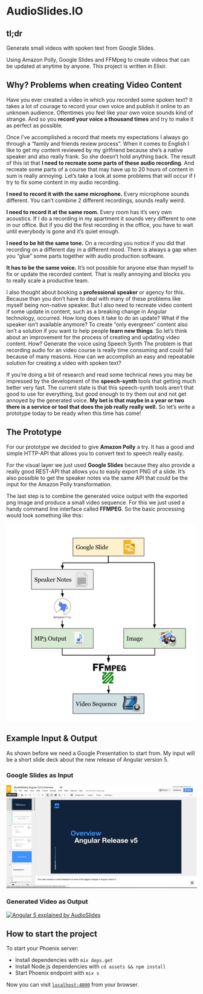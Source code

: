 # AudioSlides.IO
## tl;dr

Generate small videos with spoken text from Google Slides.

Using Amazon Polly, Google Slides and FFMpeg to create videos that can be updated at anytime by anyone. This project is written in Elixir.

## Why? Problems when creating Video Content
Have you ever created a video in which you recorded some spoken text? It takes a lot of courage to record your own voice and publish it online to an unknown audience. Oftentimes you feel like your own voice sounds kind of strange. And so you **record your voice a thousand times** and try to make it as perfect as possible. 

Once I’ve accomplished a record that meets my expectations I always go through a “family and friends review process”. When it comes to English I like to get my content reviewed by my girlfriend because she’s a native speaker and also really frank. So she doesn’t hold anything back. The result of this ist that **I need to recreate some parts of these audio recording**. And recreate some parts of a course that may have up to 20 hours of content in sum is really annoying. Let’s take a look at some problems that will occur if I try to fix some content in my audio recording.

**I need to record it with the same microphone.**
Every microphone sounds different. You can’t combine 2 different recordings, sounds really weird.

**I need to record it at the same room.**
Every room has it’s very own acoustics. If I do a recording in my apartment it sounds very different to one in our office. But if you did the first recording in the office, you have to wait until everybody is gone and it’s quiet enough. 

**I need to be hit the same tone.**
On a recording you notice if you did that recording on a different day in a different mood. There is always a gap when you “glue” some parts together with audio production software.

**It has to be the same voice.**
It’s not possible for anyone else than myself to fix or update the recorded content. That is really annoying and blocks you to really scale a productive team.

I also thought about booking a **professional speaker** or agency for this. Because than you don’t have to deal with many of these problems like myself being non-native speaker. But I also need to recreate video content if some update in content, such as a breaking change in Angular technology, occurred. How long does it take to do an update? What if the speaker isn’t available anymore? To create “only evergreen” content also isn’t a solution if you want to help people **learn new things**. So let’s think about an improvement for the process of creating and updating video content.
How? Generate the voice using Speech Synth
The problem is that recording audio for an video course is really time consuming and could fail because of many reasons. How can we accomplish an easy and repeatable solution for creating a video with spoken text? 

If you’re doing a bit of research and read some technical news you may be impressed by the development of the **speech-synth** tools that getting much better very fast. The current state is that this speech-synth tools aren’t that good to use for everything, but good enough to try them out and not get annoyed by the generated voice. **My bet is that maybe in a year or two there is a service or tool that does the job really really well.** So let’s write a prototype today to be ready when this time has come!

## The Prototype
For our prototype we decided to give **Amazon Polly** a try. It has a good and simple HTTP-API that allows you to convert text to speech really easily.

For the visual layer we just used **Google Slides** because they also provide a really good REST-API that allows you to easily export PNG of a slide. It’s also possible to get the speaker notes via the same API that could be the input for the Amazon Polly transformation.

The last step is to combine the generated voice output with the exported png image and produce a small video sequence. For this we just used a handy command line interface called **FFMPEG**. So the basic processing would look something like this:

![Video Generation Process](process-overview.jpg)

## Example Input & Output
As shown before we need a Google Presentation to start from. My input will be a short slide deck about the new release of Angular version 5.

### Google Slides as Input

[![Angular 5 explained by AudioSlides](example-google-presentation.jpg)](https://docs.google.com/presentation/d/1tGbdANGoW8BGI-S-_DcP0XsXhoaTO_KConY7-RVFnkM/edit?usp=sharing "Angular 5 explained by AudioSlides")

### Generated Video as Output

[![Angular 5 explained by AudioSlides](https://img.youtube.com/vi/mvYzuGw2Tv0/0.jpg)](https://www.youtube.com/watch?v=mvYzuGw2Tv0 "Angular 5 explained by AudioSlides")


## How to start the project

To start your Phoenix server:

  * Install dependencies with `mix deps.get`
  * Install Node.js dependencies with `cd assets && npm install`
  * Start Phoenix endpoint with `mix s`

Now you can visit [`localhost:4000`](http://localhost:4000) from your browser.